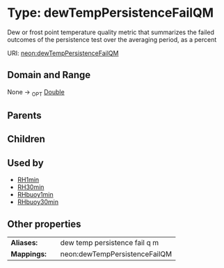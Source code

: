 
# Type: dewTempPersistenceFailQM


Dew or frost point temperature quality metric that summarizes  the failed outcomes of the persistence test over the averaging period, as a percent

URI: [neon:dewTempPersistenceFailQM](https://data.neonscience.org/dewTempPersistenceFailQM)


## Domain and Range

None ->  <sub>OPT</sub> [Double](types/Double.md)

## Parents


## Children


## Used by

 * [RH1min](RH1min.md)
 * [RH30min](RH30min.md)
 * [RHbuoy1min](RHbuoy1min.md)
 * [RHbuoy30min](RHbuoy30min.md)

## Other properties

|  |  |  |
| --- | --- | --- |
| **Aliases:** | | dew temp persistence fail q m |
| **Mappings:** | | neon:dewTempPersistenceFailQM |

